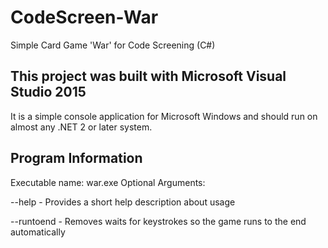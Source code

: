 # CodeScreen-War
Simple Card Game 'War' for Code Screening (C#)

## This project was built with Microsoft Visual Studio 2015
It is a simple console application for Microsoft Windows and should run on almost any .NET 2 or later system.

## Program Information
Executable name: war.exe
Optional Arguments:

--help - Provides a short help description about usage

--runtoend - Removes waits for keystrokes so the game runs to the end automatically
